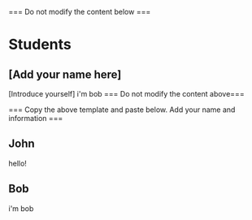 === Do not modify the content below ===
# Students
## [Add your name here]
[Introduce yourself]
i'm bob
=== Do not modify the content above===

=== Copy the above template and paste below. Add your name and information ===
## John
hello!


## Bob
i'm bob

